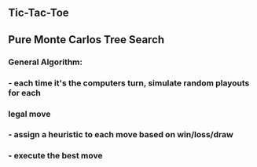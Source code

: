 ## Tic-Tac-Toe
## Pure Monte Carlos Tree Search

### General Algorithm:
### - each time it's the computers turn, simulate random playouts for each
###   legal move
### - assign a heuristic to each move based on win/loss/draw
### - execute the best move
